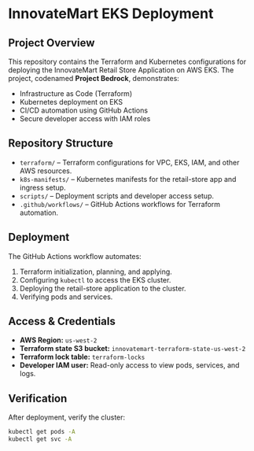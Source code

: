 # InnovateMart EKS Deployment

## Project Overview
This repository contains the Terraform and Kubernetes configurations for deploying the InnovateMart Retail Store Application on AWS EKS. The project, codenamed **Project Bedrock**, demonstrates:

- Infrastructure as Code (Terraform)
- Kubernetes deployment on EKS
- CI/CD automation using GitHub Actions
- Secure developer access with IAM roles

## Repository Structure
- `terraform/` – Terraform configurations for VPC, EKS, IAM, and other AWS resources.
- `k8s-manifests/` – Kubernetes manifests for the retail-store app and ingress setup.
- `scripts/` – Deployment scripts and developer access setup.
- `.github/workflows/` – GitHub Actions workflows for Terraform automation.

## Deployment
The GitHub Actions workflow automates:

1. Terraform initialization, planning, and applying.
2. Configuring `kubectl` to access the EKS cluster.
3. Deploying the retail-store application to the cluster.
4. Verifying pods and services.

## Access & Credentials
- **AWS Region:** `us-west-2`
- **Terraform state S3 bucket:** `innovatemart-terraform-state-us-west-2`
- **Terraform lock table:** `terraform-locks`
- **Developer IAM user:** Read-only access to view pods, services, and logs.

## Verification
After deployment, verify the cluster:

```bash
kubectl get pods -A
kubectl get svc -A

